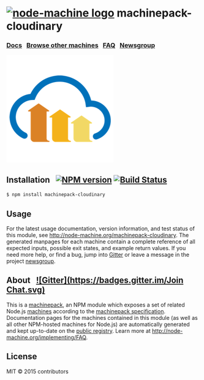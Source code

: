 
<h1>
  <a href="http://node-machine.org" title="Node-Machine public registry"><img alt="node-machine logo" title="Node-Machine Project" src="http://node-machine.org/images/machine-anthropomorph-for-white-bg.png" width="50" /></a>
  machinepack-cloudinary
</h1>

### [Docs](http://node-machine.org/machinepack-cloudinary) &nbsp; [Browse other machines](http://node-machine.org/machinepacks) &nbsp;  [FAQ](http://node-machine.org/implementing/FAQ)  &nbsp;  [Newsgroup](https://groups.google.com/forum/?hl=en#!forum/node-machine)

[![Cloudinary](https://raw.githubusercontent.com/Atinux/machinepack-cloudinary/master/cloudinary-logo.png)](http://node-machine.org/machinepack-cloudinary)

## Installation &nbsp; [![NPM version](https://badge.fury.io/js/machinepack-cloudinary.svg)](http://badge.fury.io/js/machinepack-cloudinary) [![Build Status](https://travis-ci.org/Atinux/machinepack-cloudinary.png?branch=master)](https://travis-ci.org/Atinux/machinepack-cloudinary)

```sh
$ npm install machinepack-cloudinary
```

## Usage

For the latest usage documentation, version information, and test status of this module, see <a href="http://node-machine.org/machinepack-cloudinary" title="SDK for working with Cloudinary platform.">http://node-machine.org/machinepack-cloudinary</a>.  The generated manpages for each machine contain a complete reference of all expected inputs, possible exit states, and example return values.  If you need more help, or find a bug, jump into [Gitter](https://gitter.im/node-machine/general) or leave a message in the project [newsgroup](https://groups.google.com/forum/?hl=en#!forum/node-machine).

## About  &nbsp; [![Gitter](https://badges.gitter.im/Join Chat.svg)](https://gitter.im/node-machine/general?utm_source=badge&utm_medium=badge&utm_campaign=pr-badge&utm_content=badge)

This is a [machinepack](http://node-machine.org/machinepacks), an NPM module which exposes a set of related Node.js [machines](http://node-machine.org/spec/machine) according to the [machinepack specification](http://node-machine.org/spec/machinepack).
Documentation pages for the machines contained in this module (as well as all other NPM-hosted machines for Node.js) are automatically generated and kept up-to-date on the <a href="http://node-machine.org" title="Public machine registry for Node.js">public registry</a>.
Learn more at <a href="http://node-machine.org/implementing/FAQ" title="Machine Project FAQ (for implementors)">http://node-machine.org/implementing/FAQ</a>.

## License

MIT &copy; 2015 contributors
